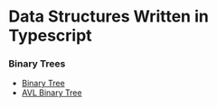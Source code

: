 # Data Structures Written in Typescript

### Binary Trees

- [Binary Tree](https://www.geeksforgeeks.org/binary-tree-data-structure/)
- [AVL Binary Tree](https://www.tutorialspoint.com/data_structures_algorithms/avl_tree_algorithm.htm)
